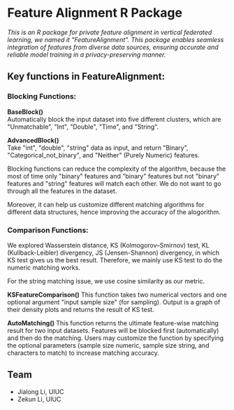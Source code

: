 # Feature Alignment R Package
*This is an R package for private feature alignment in vertical federated learning, we named it "FeatureAlignment".*
*This package enables seamless integration of features from diverse data sources, ensuring accurate and reliable model training in a privacy-preserving manner.*

## Key functions in FeatureAlignment:

### Blocking Functions: 
**BaseBlock()**  
Automatically block the input dataset into five different clusters, which are "Unmatchable", "Int", "Double", "Time", and "String". 

**AdvancedBlock()**  
Take "int", "double", "string" data as input, and return "Binary", "Categorical_not_binary", and "Neither" (Purely Numeric) features.

Blocking functions can reduce the complexity of the algorithm, because the most of time only "binary" features and "binary" features but not "binary" features and "string" features will match each other. We do not want to go through all the features in the dataset.

Moreover, it can help us customize different matching algorithms for different data structures, hence improving the accuracy of the alogorithm.

### Comparison Functions: 
We explored Wasserstein distance, KS (Kolmogorov–Smirnov) test, KL (Kullback-Leibler) divergency, JS (Jensen-Shannon) divergency, in which KS test gives us the best result. Therefore, we mainly use KS test to do the numeric matching works.

For the string matching issue, we use cosine similarity as our metric.

**KSFeatureComparison()**
This function takes two numerical vectors and one optional argument "input sample size" (for sampling). Output is a graph of their density plots and returns the result of KS test.

**AutoMatching()**
This function returns the ultimate feature-wise matching result for two input datasets. Features will be blocked first (automatically) and then do the matching. Users may customize the function by specifying the optional parameters (sample size numeric, sample size string, and characters to match) to increase matching accuracy.

## Team
- Jialong Li, UIUC  
- Zekun Li, UIUC

